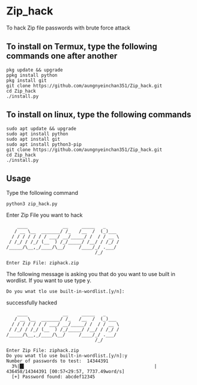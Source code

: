 # Zip_hack
To hack Zip file passwords with brute force attack
## To install on Termux, type the following commands one after another
```
pkg update && upgrade
ppkg install python
pkg install git
git clone https://github.com/aungnyeinchan351/Zip_hack.git
cd Zip_hack
./install.py
```

## To install on linux, type the following commands
```
sudo apt update && upgrade
sudo apt install python
sudo apt install git
sudo apt install python3-pip
git clone https://github.com/aungnyeinchan351/Zip_hack.git
cd Zip_hack
./install.py
```

## Usage
Type the following command
```
python3 zip_hack.py
```

Enter Zip File you want to hack
```
    ____             __     _____   _     
   / __ \__  _______/ /_   /__  /  (_)___ 
  / / / / / / / ___/ __/_____/ /  / / __ \
 / /_/ / /_/ (__  ) /_/_____/ /__/ / /_/ /
/_____/\__,_/____/\__/     /____/_/ .___/ 
                                 /_/      

Enter Zip File: ziphack.zip 
```
The following message is asking you that do you want to use built in wordlist. If you want to use type y.
```
Do you wnat tlo use built-in-wordlist.[y/n]:
```
successfully hacked
```
    ____             __     _____   _     
   / __ \__  _______/ /_   /__  /  (_)___ 
  / / / / / / / ___/ __/_____/ /  / / __ \
 / /_/ / /_/ (__  ) /_/_____/ /__/ / /_/ /
/_____/\__,_/____/\__/     /____/_/ .___/ 
                                 /_/      

Enter Zip File: ziphack.zip 
Do you wnat tlo use built-in-wordlist.[y/n]:y
Number of passwords to test:  14344391
  3%|█▌                                                | 436458/14344391 [00:57<29:57, 7737.49word/s]
  [+] Password found: abcdef12345
```
  
